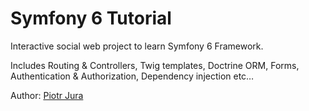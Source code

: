 # Symfony 6 Tutorial

Interactive social web project to learn Symfony 6 Framework.

Includes Routing & Controllers, Twig templates, Doctrine ORM, Forms, Authentication & Authorization, Dependency injection etc…

Author: [Piotr Jura](https://github.com/piotr-jura-udemy)
